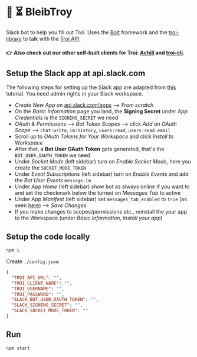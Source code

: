# 🤖 ⏳ BleibTroy
Slack bot to help you fill out Troi. Uses the [Bolt](https://github.com/SlackAPI/bolt-js) framework and the [troi-library](https://github.com/digitalservice4germany/troi-library) to talk with the [Troi API](https://v2.troi.dev/).

#### 👉 Also check out our other self-built clients for Troi: [Achill](https://github.com/digitalservice4germany/achill) and [troi-cli](https://github.com/digitalservice4germany/troi-cli).

## Setup the Slack app at api.slack.com

The following steps for setting up the Slack app are adapted from [this](https://slack.dev/bolt-js/tutorial/getting-started) tutorial. You need admin rights in your Slack workspace.

- *Create New App* on [api.slack.com/apps](https://api.slack.com/apps) --> *From scratch*
- On the *Basic Information* page you land, the **Signing Secret** under *App Credentials* is the `SIGNING_SECRET` we need
- *OAuth & Permissions* --> *Bot Token Scopes* --> click *Add an OAuth Scope* --> `chat:write`, `im:history`, `users:read`, `users:read.email`
- Scroll up to *OAuth Tokens for Your Workspace* and click *Install to Workspace*
- After that, a **Bot User OAuth Token** gets generated, that's the `BOT_USER_OAUTH_TOKEN` we need
- Under *Socket Mode* (left sidebar) turn on *Enable Socket Mode*, here you create the `SOCKET_MODE_TOKEN`
- Under *Event Subscriptions* (left sidebar) turn on *Enable Events* and add the *Bot User Events* `message.im`
- Under *App Home* (left sidebar) show bot as always online if you want to and set the checkmark below the turned on *Messages Tab* to active
- Under *App Manifest* (left sidebar) set `messages_tab_enabled` to `true` (as seen [here](https://stackoverflow.com/a/69937581)) --> *Save Changes*
- If you make changes to scopes/permissions etc., reinstall the your app to the Workspace (under *Basic Information*, *Install your app*)

## Setup the code locally

```js
npm i
```

Create `./config.json`:
```json
{
  "TROI_API_URL": "",
  "TROI_CLIENT_NAME": "",
  "TROI_USERNAME": "",
  "TROI_PASSWORD": "",
  "SLACK_BOT_USER_OAUTH_TOKEN": "",
  "SLACK_SIGNING_SECRET": "",
  "SLACK_SOCKET_MODE_TOKEN": ""
}
```

## Run

```bash
npm start
```
